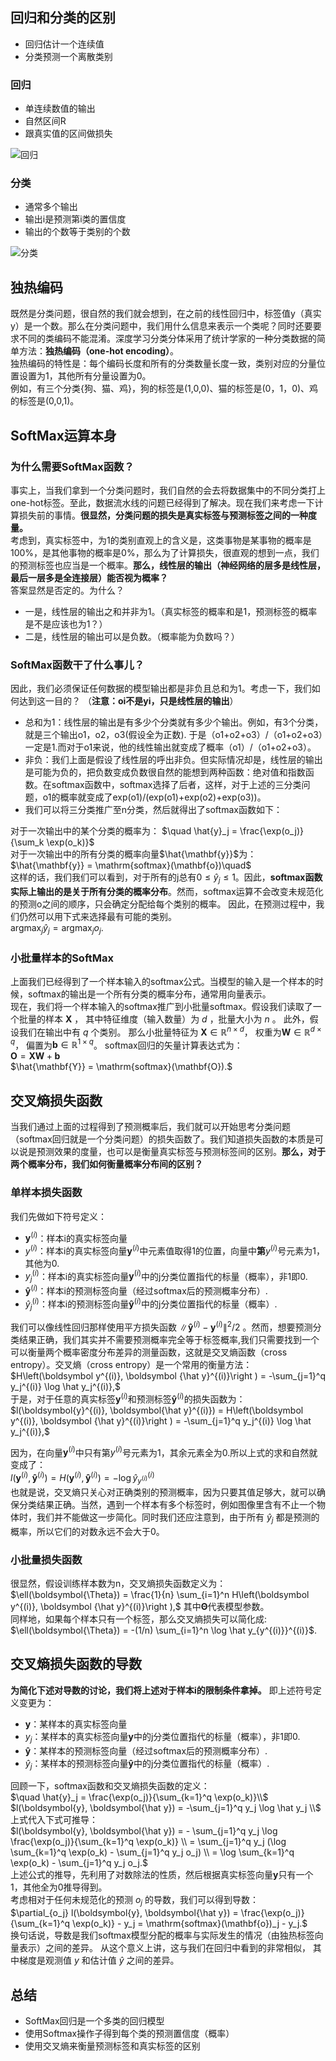 ## 回归和分类的区别
- 回归估计一个连续值
- 分类预测一个离散类别

### 回归
- 单连续数值的输出
- 自然区间R
- 跟真实值的区间做损失

![回归](https://cdn.jsdelivr.net/gh/tangger2000/PicHost/img/20220103163912.svg)

### 分类
- 通常多个输出
- 输出i是预测第i类的置信度
- 输出的个数等于类别的个数

![分类](https://cdn.jsdelivr.net/gh/tangger2000/PicHost/img/20220103163928.svg)

## 独热编码
既然是分类问题，很自然的我们就会想到，在之前的线性回归中，标签值y（真实y）是一个数。那么在分类问题中，我们用什么信息来表示一个类呢？同时还要要求不同的类编码不能混淆。深度学习分类分体采用了统计学家的一种分类数据的简单方法：**独热编码（one-hot encoding）**。  
独热编码的特性是：每个编码长度和所有的分类数量长度一致，类别对应的分量位置设置为1，其他所有分量设置为0。  
例如，有三个分类{狗、猫、鸡}，狗的标签是(1,0,0)、猫的标签是(0，1，0)、鸡的标签是(0,0,1)。  

## SoftMax运算本身

### 为什么需要SoftMax函数？
事实上，当我们拿到一个分类问题时，我们自然的会去将数据集中的不同分类打上one-hot标签。至此，数据流水线的问题已经得到了解决。现在我们来考虑一下计算损失前的事情。**很显然，分类问题的损失是真实标签与预测标签之间的一种度量。**  
考虑到，真实标签中，为1的类别直观上的含义是，这类事物是某事物的概率是100%，是其他事物的概率是0%，那么为了计算损失，很直观的想到一点，我们的预测标签也应当是一个概率。**那么，线性层的输出（神经网络的层多是线性层，最后一层多是全连接层）能否视为概率？**  
答案显然是否定的。为什么？
- 一是，线性层的输出之和并非为1。（真实标签的概率和是1，预测标签的概率是不是应该也为1？）
- 二是，线性层的输出可以是负数。（概率能为负数吗？）

### SoftMax函数干了什么事儿？
因此，我们必须保证任何数据的模型输出都是非负且总和为1。考虑一下，我们如何达到这一目的？  （**注意：oi不是yi，只是线性层的输出**）
- 总和为1：线性层的输出是有多少个分类就有多少个输出。例如，有3个分类，就是三个输出o1，o2，o3(假设全为正数). 于是（o1+o2+o3）/（o1+o2+o3）一定是1.而对于o1来说，他的线性输出就变成了概率（o1）/（o1+o2+o3）。
- 非负：我们上面是假设了线性层的呼出非负。但实际情况却是，线性层的输出是可能为负的，把负数变成负数很自然的能想到两种函数：绝对值和指数函数。在softmax函数中，softmax选择了后者，这样，对于上述的三分类问题，o1的概率就变成了exp(o1)/(exp(o1)+exp(o2)+exp(o3))。
- 我们可以将三分类推广至n分类，然后就得出了softmax函数如下：

对于一次输出中的某个分类的概率为： $\quad \hat{y}_j = \frac{\exp(o_j)}{\sum_k \exp(o_k)}$  
对于一次输出中的所有分类的概率向量$\hat{\mathbf{y}}$为：$\hat{\mathbf{y}} = \mathrm{softmax}(\mathbf{o})\quad$  
这样的话，我们我们可以看到，对于所有的j总有$0 \leq \hat{y}_j \leq 1$。因此，**softmax函数实际上输出的是关于所有分类的概率分布**。然而，softmax运算不会改变未规范化的预测o之间的顺序，只会确定分配给每个类别的概率。 因此，在预测过程中，我们仍然可以用下式来选择最有可能的类别。  
$\operatorname*{argmax}_j \hat y_j = \operatorname*{argmax}_j o_j.$

### 小批量样本的SoftMax
上面我们已经得到了一个样本输入的softmax公式。当模型的输入是一个样本的时候，softmax的输出是一个所有分类的概率分布，通常用向量表示。  
现在，我们将一个样本输入的softmax推广到小批量softmax。假设我们读取了一个批量的样本 $\mathbf{X}$ ， 其中特征维度（输入数量）为 $d$ ，批量大小为 $n$ 。 此外，假设我们在输出中有 $q$ 个类别。 那么小批量特征为 $\mathbf{X} \in \mathbb{R}^{n \times d}$， 权重为$\mathbf{W} \in \mathbb{R}^{d \times q}$， 偏置为$\mathbf{b} \in \mathbb{R}^{1\times q}$。 softmax回归的矢量计算表达式为：  
$\mathbf{O} = \mathbf{X} \mathbf{W} + \mathbf{b}$  
$\hat{\mathbf{Y}} = \mathrm{softmax}(\mathbf{O}).$

## 交叉熵损失函数
当我们通过上面的过程得到了预测概率后，我们就可以开始思考分类问题（softmax回归就是一个分类问题）的损失函数了。我们知道损失函数的本质是可以说是预测效果的度量，也可以是衡量真实标签与预测标签间的区别。**那么，对于两个概率分布，我们如何衡量概率分布间的区别？**  

### 单样本损失函数
我们先做如下符号定义：
- $\boldsymbol{y}^{(i)}$：样本i的真实标签向量
- $y^{(i)}$：样本i的真实标签向量$\boldsymbol{y}^{(i)}$中元素值取得1的位置，向量中**第**$y^{(i)}$号元素为1，其他为0.
- $y_j^{(i)}$：样本i的真实标签向量$\boldsymbol{y}^{(i)}$中的j分类位置指代的标量（概率），非1即0.
- $\boldsymbol{\hat y}^{(i)}$：样本i的预测标签向量（经过softmax后的预测概率分布）.
- $\hat y_j^{(i)}$：样本i的预测标签向量$\boldsymbol{\hat y}^{(i)}$中的j分类位置指代的标量（概率）.

我们可以像线性回归那样使用平方损失函数 $\|\boldsymbol{\hat y}^{(i)}-\boldsymbol{y}^{(i)}\|^2/2$ 。然而，想要预测分类结果正确，我们其实并不需要预测概率完全等于标签概率,我们只需要找到一个可以衡量两个概率密度分布差异的测量函数，这就是交叉熵函数（cross entropy）。交叉熵（cross entropy）是一个常用的衡量方法：  
$H\left(\boldsymbol y^{(i)}, \boldsymbol {\hat y}^{(i)}\right ) = -\sum_{j=1}^q y_j^{(i)} \log \hat y_j^{(i)},$   
于是，对于任意的真实标签$\boldsymbol{y}^{(i)}$和预测标签$\boldsymbol{\hat y}^{(i)}$的损失函数为：  
$l(\boldsymbol{y}^{(i)}, \boldsymbol{\hat y}^{(i)}) = H\left(\boldsymbol y^{(i)}, \boldsymbol {\hat y}^{(i)}\right ) = -\sum_{j=1}^q y_j^{(i)} \log \hat y_j^{(i)},$

因为，在向量$\boldsymbol{y}^{(i)}$中只有第$y^{(i)}$号元素为1，其余元素全为0.所以上式的求和自然就变成了：  
$l(\boldsymbol{y}^{(i)}, \boldsymbol{\hat y}^{(i)}) = H(\boldsymbol y^{(i)}, \boldsymbol {\hat y}^{(i)}) = -\log \hat y_{y^{(i)}}^{(i)}$  
也就是说，交叉熵只关心对正确类别的预测概率，因为只要其值足够大，就可以确保分类结果正确。当然，遇到一个样本有多个标签时，例如图像里含有不止一个物体时，我们并不能做这一步简化。同时我们还应注意到，由于所有 $\hat{y}_j$ 都是预测的概率，所以它们的对数永远不会大于0。  

### 小批量损失函数
很显然，假设训练样本数为n，交叉熵损失函数定义为：  
$\ell(\boldsymbol{\Theta}) = \frac{1}{n} \sum_{i=1}^n H\left(\boldsymbol y^{(i)}, \boldsymbol {\hat y}^{(i)}\right ),$ 其中$\boldsymbol{\Theta}$代表模型参数。  
同样地，如果每个样本只有一个标签，那么交叉熵损失可以简化成:  
$\ell(\boldsymbol{\Theta}) = -(1/n) \sum_{i=1}^n \log \hat y_{y^{(i)}}^{(i)}$.

## 交叉熵损失函数的导数
**为简化下述对导数的讨论，我们将上述对于样本i的限制条件拿掉。** 即上述符号定义变更为：
- $\boldsymbol{y}$：某样本的真实标签向量
- $y_j$：某样本的真实标签向量$\boldsymbol{y}$中的j分类位置指代的标量（概率），非1即0.
- $\boldsymbol{\hat y}$：某样本的预测标签向量（经过softmax后的预测概率分布）.
- $\hat y_j$：某样本的预测标签向量$\boldsymbol{\hat y}$中的j分类位置指代的标量（概率）.

回顾一下，softmax函数和交叉熵损失函数的定义：  
$\quad \hat{y}_j = \frac{\exp(o_j)}{\sum_{k=1}^q \exp(o_k)}\\$  
$l(\boldsymbol{y}, \boldsymbol{\hat y}) = -\sum_{j=1}^q y_j \log \hat y_j \\$  
上式代入下式可推导：  
$l(\boldsymbol{y}, \boldsymbol{\hat y}) = - \sum_{j=1}^q y_j \log \frac{\exp(o_j)}{\sum_{k=1}^q \exp(o_k)} \\
= \sum_{j=1}^q y_j (\log \sum_{k=1}^q \exp(o_k) - \sum_{j=1}^q y_j o_j) \\
= \log \sum_{k=1}^q \exp(o_k) - \sum_{j=1}^q y_j o_j.$  
上述公式的推导，先利用了对数除法的性质，然后根据真实标签向量$\boldsymbol{y}$只有一个1，其他全为0推导得到。  
考虑相对于任何未规范化的预测 $o_j$ 的导数，我们可以得到导数：  
$\partial_{o_j} l(\boldsymbol{y}, \boldsymbol{\hat y}) = \frac{\exp(o_j)}{\sum_{k=1}^q \exp(o_k)} - y_j = \mathrm{softmax}(\mathbf{o})_j - y_j.$  
换句话说，导数是我们softmax模型分配的概率与实际发生的情况（由独热标签向量表示）之间的差异。 从这个意义上讲，这与我们在回归中看到的非常相似， 其中梯度是观测值 $y$ 和估计值 $\hat y$ 之间的差异。


## 总结
- SoftMax回归是一个多类的回归模型
- 使用Softmax操作子得到每个类的预测置信度（概率）
- 使用交叉熵来衡量预测标签和真实标签的区别
